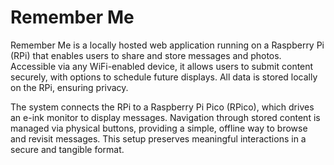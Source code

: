 # Remember Me

Remember Me is a locally hosted web application running on a Raspberry Pi (RPi) that enables users to share and store messages and photos. Accessible via any WiFi-enabled device, it allows users to submit content securely, with options to schedule future displays. All data is stored locally on the RPi, ensuring privacy.

The system connects the RPi to a Raspberry Pi Pico (RPico), which drives an e-ink monitor to display messages. Navigation through stored content is managed via physical buttons, providing a simple, offline way to browse and revisit messages. This setup preserves meaningful interactions in a secure and tangible format.

